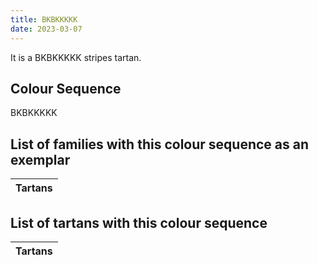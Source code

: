 ```yaml
---
title: BKBKKKKK
date: 2023-03-07
---
```

<no value>

It is a BKBKKKKK stripes tartan.


## Colour Sequence
BKBKKKKK

## List of families with this colour sequence as an exemplar

| Tartans |
|---------------|


## List of tartans with this colour sequence

| Tartans |
|---------------|
